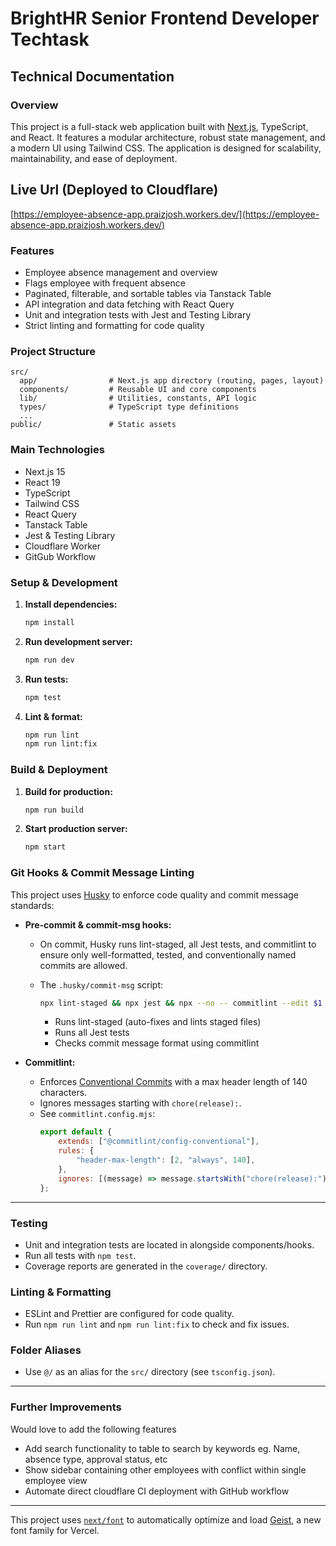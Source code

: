 # BrightHR Senior Frontend Developer Techtask

## Technical Documentation

### Overview

This project is a full-stack web application built with [Next.js](https://nextjs.org), TypeScript, and React. It features a modular architecture, robust state management, and a modern UI using Tailwind CSS. The application is designed for scalability, maintainability, and ease of deployment.

## Live Url (Deployed to Cloudflare)

[https://employee-absence-app.praizjosh.workers.dev/](https://employee-absence-app.praizjosh.workers.dev/)

### Features

- Employee absence management and overview
- Flags employee with frequent absence
- Paginated, filterable, and sortable tables via Tanstack Table
- API integration and data fetching with React Query
- Unit and integration tests with Jest and Testing Library
- Strict linting and formatting for code quality

### Project Structure

```
src/
  app/                # Next.js app directory (routing, pages, layout)
  components/         # Reusable UI and core components
  lib/                # Utilities, constants, API logic
  types/              # TypeScript type definitions
  ...
public/               # Static assets
```

### Main Technologies

- Next.js 15
- React 19
- TypeScript
- Tailwind CSS
- React Query
- Tanstack Table
- Jest & Testing Library
- Cloudflare Worker
- GitGub Workflow

### Setup & Development

1. **Install dependencies:**
    ```bash
    npm install
    ```
2. **Run development server:**
    ```bash
    npm run dev
    ```
3. **Run tests:**
    ```bash
    npm test
    ```
4. **Lint & format:**
    ```bash
    npm run lint
    npm run lint:fix
    ```

### Build & Deployment

1. **Build for production:**
    ```bash
    npm run build
    ```
2. **Start production server:**
    ```bash
    npm start
    ```

### Git Hooks & Commit Message Linting

This project uses [Husky](https://typicode.github.io/husky/) to enforce code quality and commit message standards:

- **Pre-commit & commit-msg hooks:**
    - On commit, Husky runs lint-staged, all Jest tests, and commitlint to ensure only well-formatted, tested, and conventionally named commits are allowed.
    - The `.husky/commit-msg` script:

        ```sh
        npx lint-staged && npx jest && npx --no -- commitlint --edit $1 --config commitlint.config.mjs
        ```

        - Runs lint-staged (auto-fixes and lints staged files)
        - Runs all Jest tests
        - Checks commit message format using commitlint

- **Commitlint:**
    - Enforces [Conventional Commits](https://www.conventionalcommits.org/) with a max header length of 140 characters.
    - Ignores messages starting with `chore(release):`.
    - See `commitlint.config.mjs`:
        ```js
        export default {
            extends: ["@commitlint/config-conventional"],
            rules: {
                "header-max-length": [2, "always", 140],
            },
            ignores: [(message) => message.startsWith("chore(release):")],
        };
        ```

---

### Testing

- Unit and integration tests are located in alongside components/hooks.
- Run all tests with `npm test`.
- Coverage reports are generated in the `coverage/` directory.

### Linting & Formatting

- ESLint and Prettier are configured for code quality.
- Run `npm run lint` and `npm run lint:fix` to check and fix issues.

### Folder Aliases

- Use `@/` as an alias for the `src/` directory (see `tsconfig.json`).

---

### Further Improvements

Would love to add the following features

- Add search functionality to table to search by keywords eg. Name, absence type, approval status, etc
- Show sidebar containing other employees with conflict within single employee view
- Automate direct cloudflare CI deployment with GitHub workflow

---

This project uses [`next/font`](https://nextjs.org/docs/app/building-your-application/optimizing/fonts) to automatically optimize and load [Geist](https://vercel.com/font), a new font family for Vercel.
